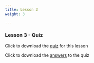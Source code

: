 ```yaml
---
title: Lesson 3
weight: 3

---
```

### Lesson 3 - Quiz

Click to download the <a href="../Intro and Ethics Quiz Template.pdf" download>quiz</a> for this lesson

Click to download the <a href="../Intro Quiz Bank.pdf" download>answers</a> to the quiz